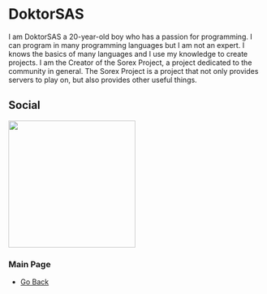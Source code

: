 # DoktorSAS
I am DoktorSAS a 20-year-old boy who has a passion for programming. I can program in many programming languages but I am not an expert. I knows the basics of many languages and I use my knowledge to create projects. 
I am the Creator of the Sorex Project, a project dedicated to the community in general. The Sorex Project is a project that not only provides servers to play on, but also provides other useful things.

## Social

<a href="https://twitter.com/DoktorSAS"> <img src="https://i.imgur.com/XlctxvH.png" width="250" high = "250"/> </a>

### Main Page
- [Go Back](https://github.com/DoktorSAS/Sorex/blob/main/README.md)
